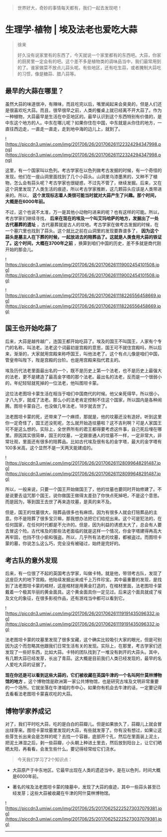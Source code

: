 > 世界好大，奇妙的事情每天都有，我们一起去发现吧！

# 生理学·植物 | 埃及法老也爱吃大蒜

> 徐来
> 
> 好久没有说家里有的东西了，今天就说一个家里都有的东西吧。大蒜，你家的厨房里一定会有的吧。这个差不多是植物类的调味品当中，我们最常用到的了。谁家做菜不放点儿蒜头呢。有些地区，还有吃生蒜，或者腌制大蒜吃的习惯，像是糖蒜、腊八蒜等。

## 最早的大蒜在哪里？

虽然大蒜的味道很冲，有辣味，而且吃完以后，嘴里闻起来会臭臭的，但是人们还是很喜欢吃大蒜。而且，很早很早之前，人类的餐桌上就已经离不开大蒜了。作为一种植物，大蒜最早是生活在中亚地区的。最早认识到这个东西特别有价值的，是中东这个地方的人。中东在哪儿呢？如果你住在中国，中东就是从你住的地方，一直往西边走，一直走一直走，走到地中海的边儿上，就到了。

![https://piccdn3.umiwi.com/img/201706/26/201706261122324294347998.png](https://piccdn3.umiwi.com/img/201706/26/201706261122324294347998.png)

这里，有一个国家叫以色列。考古学家在以色列做考古发掘的时候，有一个奇怪的发现。他们在一座山洞里面找到了几个小蒜头。山洞里乌漆墨黑的，又种不了植物，怎么会有蒜头呢？考古学家也很疑惑，不过先不管了，继续发掘。后来，又在这个洞里发现了人类生活的痕迹，所以考古学家推断，这几颗蒜头应该是人类带进来的。所以， **这个发现标志着人类很可能当时就对大蒜产生了兴趣。那个时间，大概是在6000年前。**

不过，这个也说不太准，万一是其他小动物叼进来的呢？也有这样的可能。所以，考古学家们继续寻找， **后来在现在的埃及一个叫艾玛哈萨的地方，发掘出了一处古代墓葬的遗址** ，古代墓葬就是古人的坟地。考古学家在做考古发掘的时候，在一个墓穴里也找到了蒜头。这个就比之前在山洞里的发现要靠谱多了， **因为这个蒜头是墓主人在下葬的时候，一起放进去的陪葬品了。这就是人类食用大蒜的铁证了。这个时间，大概在3700年之前** ，换算到咱们中国的历史，差不多就是商代刚开始的那会儿。

![https://piccdn3.umiwi.com/img/201706/26/201706261119002454101508.jpg](https://piccdn3.umiwi.com/img/201706/26/201706261119002454101508.jpg)

![https://piccdn3.umiwi.com/img/201706/26/201706261118226556458669.jpg](https://piccdn3.umiwi.com/img/201706/26/201706261118226556458669.jpg)

## 国王也开始吃蒜了

后来，大蒜是越传越广，连国王都开始吃蒜了。埃及的国王不叫国王，人家有个专门的名称，叫法老。法老这个词最初是宫殿的意思，国王可不就住宫殿吗，所以后来，渐渐的，大家就用宫殿来称呼国王，叫他法老了。这个有点儿像是咱们中国，管皇帝叫陛下，陛是宫殿的台阶。也是用宫殿来指代君主的。

埃及历代法老里面最出名的一个，既不是历史上第一个法老，也不是历史上最强大的法老，更不是建造了最高金字塔的那个法老。最出名的法老，反而是一个很弱小的，年纪轻轻就死掉的一位法老，他叫图坦卡蒙。

这位法老图坦卡蒙生活在相当于咱们中国商代的时候。他父亲死得早，所以很小，才八九岁，就成了法老。那么小的法老肯定控制不住这个国家，所以国内是各种闹腾。图坦卡蒙自己，也没做几年法老，18岁就去世了。

法老图坦卡蒙的死，还带来了一个麻烦，那就是，他的坟墓还没有造好。听到这里你一定奇怪了，国王还没死呢，怎么就开始造坟墓啦？这不吉利啊？可是人家国王可不是这么想的。实际上，全世界所有的君王都得要考虑这件事，自己死后埋在哪里。原因其实很简单，国王的坟墓，一定跟普通人的坟墓不一样，一定非常大，非常壮观，里面还有很多的陪葬品。比如古代埃及很有名的金字塔，最大的金字塔有100多米高，这个显然不是一天两天能建成的。

![https://piccdn3.umiwi.com/img/201706/26/201706261128099648291487.jpg](https://piccdn3.umiwi.com/img/201706/26/201706261128099648291487.jpg)

所以，一般来说，只要一个国王开始做国王了，他的坟墓也要同时开始修建了。不是说要去诅咒那个国王，说你做国王做得太差劲了你快点死掉吧，不是这个意思。而是因为，等到国王去世了再来造坟墓，是真的来不及。

但是，国王的坟墓很大，陪葬品很多也有麻烦。因为有很多人就会打陪葬品的主意。你不是陪葬了很多宝贝嘛，那我想办法把它们给挖出来。这个可是犯法的，在任何国家，在任何时代都是不允许的。但是，因为利益的诱惑太大了，总会有人要去冒这个险。古代埃及的那些法老面临的就是这样一个情况，你金字塔建得再高大再牢固，也挡不住小偷和强盗。所以，几乎所有法老的坟墓，都被盗过。而图坦卡蒙的墓，你说怎么这么巧，完全没有被碰过，始终是完好的。

## 考古队的意外发现

后来，有一位很了不起的英国考古学家，叫做卡特。就是他，带领考古队，发现了这座巨大的地下宫殿。他陆续发掘出来成千上万件珍宝。其中最重要的发现，是找到了法老图坦卡蒙的棺材，这座棺材是用黄金打造的，在棺材里面，法老图坦卡蒙戴着一个极其华丽的黄金面具。这个黄金面具你一定见过。后来这个面具就成了埃及文化的象征，在很多影视作品，还有游戏当中都可以看到它。

![https://piccdn3.umiwi.com/img/201706/26/201706261119191435096332.jpg](https://piccdn3.umiwi.com/img/201706/26/201706261119191435096332.jpg)

法老图坦卡蒙的坟墓里发现了很多宝藏，这个确实比较吸引大家的眼光，但是可别因为这个而忽略其他跟我们日常生活有关的发现。实际上，在那里，考古学家们还发现了一些好东西，比如大蒜。卡特的团队找到了一堆没有剥开的大蒜头。其中，有几颗大蒜已经发芽，长出了青蒜。这大概是目前我们人类已经发现的，最早的名人爱吃大蒜的证据了。

 **现在你还是可以看到这些大蒜的，它们被收藏在英国牛津的一个名叫阿什莫林博物馆的地方** 。这个博物馆是欧洲第一家公共博物馆，也是研究古埃及文明非常重要的一个场所。它就坐落在牛津城的市中心，如果你有机会去牛津的话，一定要记得去看看法老图坦卡蒙喜欢吃的大蒜。

## 博物学家养成记

对了，我们平时吃大蒜，吃的是白白的蒜瓣儿。但是如果放久了，蒜瓣儿上就会冒出绿芽来。图坦卡蒙坟墓里发现的大蒜，有些就发芽了。你有没有想过，如果让这些芽生长出来会是怎样的呢？去找一个容器，底部开个孔，然后在里面装上泥土，把泥土淋湿之后，剥一些蒜瓣，小头朝上种进土里去，然后放到阳台上，让它们晒晒太阳，再看看，会发生些什么。要记得经常给它们浇水。

> 今天我们学习了2个知识点：

* 大蒜原产于中东地区。它最早出现在人类的遗迹当中，是在以色列，时间大概是6000年前。

* 著名的埃及法老图坦卡蒙的陵墓中，发现了大蒜的痕迹，其中一些蒜头甚至已经发芽；这些大蒜被收藏在牛津的阿什莫林博物馆。

![https://piccdn3.umiwi.com/img/201706/25/201706252225273037079381.jpg](https://piccdn3.umiwi.com/img/201706/25/201706252225273037079381.jpg)

---
